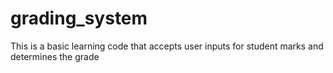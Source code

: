 # grading_system
This is a basic learning code that accepts user inputs for student marks and determines the grade

